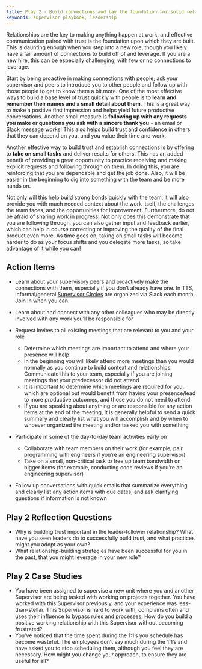 ```yaml
---
title: Play 2 - Build connections and lay the foundation for solid relationships
keywords: supervisor playbook, leadership
---
```


Relationships are the key to making anything happen at work, and effective
communication paired with trust is the foundation upon which they are built.
This is daunting enough when you step into a new role, though you likely have a
fair amount of connections to build off of and leverage. If you are a new hire,
this can be especially challenging, with few or no connections to leverage.

Start by being proactive in making connections with people; ask your supervisor
and peers to introduce you to other people and follow up with those people to
get to know them a bit more. One of the most effective ways to build a base
level of trust quickly with people is to **learn and remember their names and a
small detail about them**. This is a great way to make a positive first
impression and helps yield future productive conversations. Another small
measure is **following up with any requests you make or questions you ask with a
sincere thank you** - an email or Slack message works! This also helps build
trust and confidence in others that they can depend on you, and you value their
time and work.

Another effective way to build trust and establish connections is by offering to
**take on small tasks** and deliver results for others. This has an added
benefit of providing a great opportunity to practice receiving and making
explicit requests and following through on them. In doing this, you are
reinforcing that you are dependable and get the job done. Also, it will be
easier in the beginning to dig into something with the team and be more hands
on.

Not only will this help build strong bonds quickly with the team, it will also
provide you with much needed context about the work itself, the challenges the
team faces, and the opportunities for improvement. Furthermore, do not be afraid
of sharing work in progress! Not only does this demonstrate that you are
following through, you can also gather input and feedback earlier, which can
help in course correcting or improving the quality of the final product even
more. As time goes on, taking on small tasks will become harder to do as your
focus shifts and you delegate more tasks, so take advantage of it while you can!

## Action Items

- Learn about your supervisory peers and proactively make the connections with
  them, especially if you don’t already have one. In TTS, informal/general
  [Supervisor Circles](https://docs.google.com/document/d/14ztT9Zf0LV9sIDuzGFc25W_DAxTgq_ZFJQd7LZ2Fhgg/edit)
  are organized via Slack each month. Join in when you can.
- Learn about and connect with any other colleagues who may be directly involved
  with any work you’ll be responsible for
- Request invites to all existing meetings that are relevant to you and your
  role

  - Determine which meetings are important to attend and where your presence
    will help
  - In the beginning you will likely attend more meetings than you would
    normally as you continue to build context and relationships. Communicate
    this to your team, especially if you are joining meetings that your
    predecessor did not attend
  - It is important to determine which meetings are required for you, which are
    optional but would benefit from having your presence/lead to more productive
    outcomes, and those you do not need to attend
  - If you are speaking about anything or are responsible for any action items
    at the end of the meeting, it is generally helpful to send a quick summary
    and clearly list what you will accomplish and by when to whoever organized
    the meeting and/or tasked you with something

- Participate in some of the day-to-day team activities early on

  - Collaborate with team members on their work (for example, pair programming
    with engineers if you’re an engineering supervisor)
  - Take on a small, non-critical task to free up team bandwidth on bigger items
    (for example, conducting code reviews if you’re an engineering supervisor)

- Follow up conversations with quick emails that summarize everything and
  clearly list any action items with due dates, and ask clarifying questions if
  information is not known

## Play 2 Reflection Questions

- Why is building trust important in the leader-follower relationship? What have
  you seen leaders do to successfully build trust, and what practices might you
  adopt as your own?
- What relationship-building strategies have been successful for you in the
  past, that you might leverage in your new role?

## Play 2 Case Studies

- You have been assigned to supervise a new unit where you and another
  Supervisor are being tasked with working on projects together. You have worked
  with this Supervisor previously, and your experience was less-than-stellar.
  This Supervisor is hard to work with, complains often and uses their influence
  to bypass rules and processes. How do you build a positive working
  relationship with this Supervisor without becoming frustrated?
- You’ve noticed that the time spent during the 1:1’s you schedule has become
  wasteful. The employees don’t say much during the 1:1’s and have asked you to
  stop scheduling them, although you feel they are necessary. How might you
  change your approach, to ensure they are useful for all?
